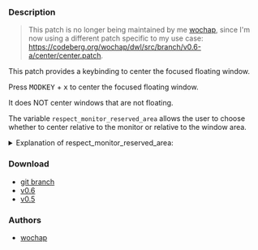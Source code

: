 ### Description

> This patch is no longer being maintained by me [wochap](https://codeberg.org/wochap), since I'm now using a different patch specific to my use case: https://codeberg.org/wochap/dwl/src/branch/v0.6-a/center/center.patch.

This patch provides a keybinding to center the focused floating window.

Press <kbd>MODKEY</kbd> + <kbd>x</kbd> to center the focused floating window.

It does NOT center windows that are not floating.

The variable `respect_monitor_reserved_area` allows the user to choose whether to center relative to the monitor or relative to the window area.

<details>
<summary>Explanation of respect_monitor_reserved_area:</summary>
<pre>
The "Monitor area" refers to the space enclosed by the green rectangle, while the "Window area" refers to the space enclosed by the red rectangle.
<img src="https://i.imgur.com/xhejzPh.png"/>
</pre>
</details>

### Download
- [git branch](https://codeberg.org/wochap/dwl/src/branch/v0.6/movecenter)
- [v0.6](https://codeberg.org/dwl/dwl-patches/raw/commit/b1ca929ee645cd3e175f198e250448b54624acd6/patches/movecenter/movecenter.patch)
- [v0.5](https://codeberg.org/dwl/dwl-patches/raw/commit/187d7f511572457750fcf6e42c99cdc7befe05e7/patches/movecenter/movecenter.patch)

### Authors
- [wochap](https://codeberg.org/wochap)

